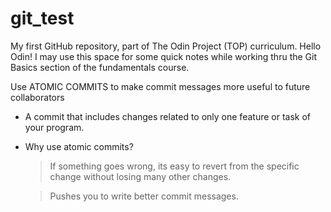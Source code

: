 # git_test
My first GitHub repository, part of The Odin Project (TOP) curriculum.
Hello Odin! I may use this space for some quick notes while working thru the Git Basics section of the fundamentals course.

Use ATOMIC COMMITS to make commit messages more useful to future collaborators
 - A commit that includes changes related to only one feature or task of your program.

 - Why use atomic commits?
    > If something goes wrong, its easy to revert from the specific change without losing many other changes.
    
    > Pushes you to write better commit messages.